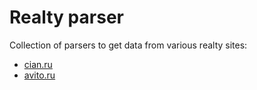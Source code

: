 # Realty parser
Collection of parsers to get data from various realty sites:
* [cian.ru](http://www.cian.ru)
* [avito.ru](http://www.avito.ru)

